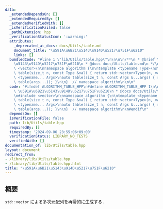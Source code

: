 ```yaml
---
data:
  _extendedDependsOn: []
  _extendedRequiredBy: []
  _extendedVerifiedWith: []
  _isVerificationFailed: false
  _pathExtension: hpp
  _verificationStatusIcon: ':warning:'
  attributes:
    _deprecated_at_docs: docs/Utils/table.md
    document_title: "\u591A\u6B21\u5143\u914D\u5217\u751F\u6210"
    links: []
  bundledCode: "#line 1 \"lib/Utils/table.hpp\"\n\n\n\n/**\n * @brief \u591A\u6B21\
    \u5143\u914D\u5217\u751F\u6210\n * @docs docs/Utils/table.md\n */\n\n#include\
    \ <vector>\n\nnamespace algorithm {\n\ntemplate <typename Type>\nstd::vector<Type>\
    \ table(size_t n, const Type &val) { return std::vector<Type>(n, val); }\n\ntemplate\
    \ <typename... Args>\nauto table(size_t n, const Args &...args) { return std::vector(n,\
    \ table(args...)); }\n\n}  // namespace algorithm\n\n\n"
  code: "#ifndef ALGORITHM_TABLE_HPP\n#define ALGORITHM_TABLE_HPP 1\n\n/**\n * @brief\
    \ \u591A\u6B21\u5143\u914D\u5217\u751F\u6210\n * @docs docs/Utils/table.md\n */\n\
    \n#include <vector>\n\nnamespace algorithm {\n\ntemplate <typename Type>\nstd::vector<Type>\
    \ table(size_t n, const Type &val) { return std::vector<Type>(n, val); }\n\ntemplate\
    \ <typename... Args>\nauto table(size_t n, const Args &...args) { return std::vector(n,\
    \ table(args...)); }\n\n}  // namespace algorithm\n\n#endif\n"
  dependsOn: []
  isVerificationFile: false
  path: lib/Utils/table.hpp
  requiredBy: []
  timestamp: '2024-09-06 23:55:06+09:00'
  verificationStatus: LIBRARY_NO_TESTS
  verifiedWith: []
documentation_of: lib/Utils/table.hpp
layout: document
redirect_from:
- /library/lib/Utils/table.hpp
- /library/lib/Utils/table.hpp.html
title: "\u591A\u6B21\u5143\u914D\u5217\u751F\u6210"
---
```

## 概要

`std::vector` による多次元配列を再帰的に生成する．
